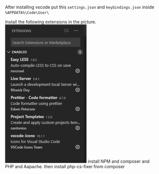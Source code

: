 After installing vscode
put this `settings.json` and `keybindings.json` inside `%APPDATA%\Code\User\`

Install the following extensions in the picture.
![GitHub Logo](Capture.PNG)
install NPM and composer and PHP and Aapache.
then install php-cs-fixer from composer
